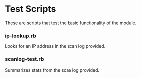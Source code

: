 # Test Scripts
These are scripts that test the basic functionality of the module.

### ip-lookup.rb
Looks for an IP address in the scan log provided.

### scanlog-test.rb
Summarizes stats from the scan log provided.
